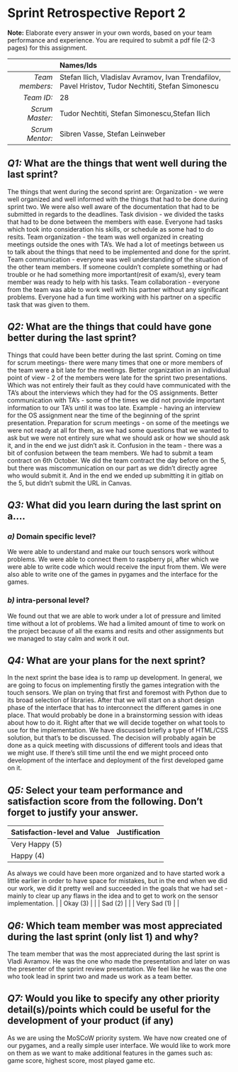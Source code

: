 # Sprint Retrospective Report 2

**Note:** Elaborate every answer in your own words, based on your team performance and experience. You are required to submit a pdf file (2-3 pages) for this assignment.
 
|                  | **Names/Ids**  |
|-----------------:|:---------------|
| *Team members:*  |       Stefan Ilich, Vladislav Avramov, Ivan Trendafilov, Pavel Hristov, Tudor Nechtiti, Stefan Simonescu         |
| *Team ID:*       |       28         |
| *Scrum  Master:* |       Tudor Nechtiti, Stefan Simonescu,Stefan Ilich         |
| *Scrum  Mentor:* |    Sibren Vasse, Stefan Leinweber            |
 

## *Q1:* What are the things that went well during the last sprint? 
The things that went during the second sprint are: 
Organization - we were well organized and well informed with the things that had to be done during sprint two. We were also well aware of the documentation that had to be submitted in regards to the deadlines.
Task division - we divided the tasks that had to be done between the members with ease. Everyone had tasks which took into consideration his skills, or schedule as some had to do resits.
Team organization - the team was well organized in creating meetings outside the ones with TA’s.  We had a lot of meetings between us to talk about the things that need to be implemented and done for the sprint.
Team communication - everyone was well understanding of the situation of the other team members. If someone couldn’t complete something or had trouble or he had something more important(resit of exam/s), every team member was ready to help with his tasks.
Team collaboration - everyone from the team was able to work well with his partner without any significant problems. Everyone had a fun time working with his partner on a specific task that was given to them.


## *Q2:* What are the things that could have gone better during the last sprint?
Things that could have been better during the last sprint.
Coming on time for scrum meetings- there were many times that one or more members of the team were a bit late for the meetings.
Better organization in an individual point of view - 2 of the members were late for the sprint two presentations. Which was not entirely their fault as they could have communicated with the TA’s about the interviews which they had for the OS assignments.
Better communication with TA’s - some of the times we did not provide important information to our TA’s until it was too late. Example - having an interview for the OS assignment near the time of the beginning of the sprint presentation. 
Preparation for scrum meetings - on some of the meetings we were not ready at all for them, as we had some questions that we wanted to ask but we were not entirely sure what we should ask or how we should ask it, and in the end we just didn’t ask it.
Confusion in the team - there was a bit of confusion between the team members. We had to submit a team contract on 6th October. We did the team contract the day before on the 5, but there was miscommunication on our part as we didn’t directly agree who would submit it. And in the end we ended up submitting it in gitlab on the 5, but didn’t submit the URL in Canvas.


## *Q3:* What did you learn during the last sprint on a….

### *a)* Domain specific level?
We were able to understand and make our touch sensors work without problems. We were able to connect them to raspberry pi, after which we were able to write code which would receive the input from them. We were also able to write one of the games in pygames and the interface for the games.


### *b)* intra-personal level?
We found out that we are able to work under a lot of pressure and limited time without a lot of problems. We had a limited amount of time to work on the project because of all the exams and resits and other assignments but we managed to stay calm and work it out.


## *Q4:* What are your plans for the next sprint?
In the next sprint the base idea is to ramp up development. In general, we are going to focus on implementing firstly the games integration with the touch sensors.  We plan on trying that first and foremost with Python due to its broad selection of libraries. After that we will start on a short design phase of the interface that has to interconnect the different games in one place. That would probably be done in a brainstorming session with ideas about how to do it. Right after that we will decide together on what tools to use for the implementation. We have discussed briefly a type of HTML/CSS solution, but that’s to be discussed. The decision will probably again be done as a quick meeting with discussions of different tools and ideas that we might use. If there’s still time until the end we might proceed onto development of the interface and deployment of the first developed game on it.


## *Q5:* Select your team performance and satisfaction score from the following. Don’t forget to justify your answer.

| **Satisfaction-level  and Value** | **Justification** |
| --------------------------------- | ----------------- |
| Very  Happy (5)                   |                   |
| Happy  (4)                        |     
As always we could have been more organized and to have started work a little earlier in order to have space for mistakes, but in the end when we did our work, we did it pretty well and succeeded in the goals that we had set - mainly to clear up any flaws in the idea and to get to work on the sensor implementation.
              |
| Okay  (3)                         |                   |
| Sad  (2)                          |                   |
| Very  Sad (1)                     |                   |

## *Q6:* Which team member was most appreciated during the last sprint (only list 1) and why?
The team member that was the most appreciated during the last sprint is Vladi Avramov. He was the one who made the presentation and later on was the presenter of the sprint review presentation. We feel like he was the one who took lead in sprint two and made us work as a team better.
## *Q7:*  Would you like to specify any other priority detail(s)/points which could be useful for the development of your product (if any)
As we are using the MoSCoW priority system.  We have now created one of our pygames, and a really simple user interface. We would like to work more on them as we want to make additional features in the games such as: game score, highest score, most played game etc.